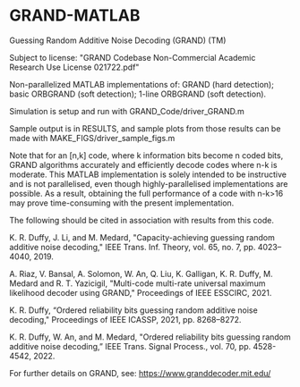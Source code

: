 # GRAND-MATLAB
Guessing Random Additive Noise Decoding (GRAND) (TM)

Subject to license:
"GRAND Codebase Non-Commercial Academic Research Use License 021722.pdf"

Non-parallelized MATLAB implementations of: GRAND (hard detection); basic ORBGRAND (soft detection); 1-line ORBGRAND (soft detection).

Simulation is setup and run with GRAND_Code/driver_GRAND.m

Sample output is in RESULTS, and sample plots from those results can be made with MAKE_FIGS/driver_sample_figs.m

Note that for an [n,k] code, where k information bits become n coded bits, GRAND algorithms accurately and efficiently decode codes where n-k is moderate. This MATLAB implementation is solely intended to be instructive and is not parallelised, even though highly-parallelised implementations are possible. As a result, obtaining the full performance of a code with n-k>16 may prove time-consuming with the present implementation.

The following should be cited in association with results from this code.

K. R. Duffy, J. Li, and M. Medard, "Capacity-achieving guessing random additive noise decoding," IEEE Trans. Inf. Theory, vol. 65, no. 7, pp. 4023–4040, 2019.

A. Riaz, V. Bansal, A. Solomon, W. An, Q. Liu, K. Galligan, K. R. Duffy, M. Medard and R. T. Yazicigil, "Multi-code multi-rate universal maximum likelihood decoder using GRAND," Proceedings of IEEE ESSCIRC, 2021.

K. R. Duffy, “Ordered reliability bits guessing random additive noise decoding," Proceedings of IEEE ICASSP, 2021, pp. 8268–8272.

K. R. Duffy, W. An, and M. Medard, "Ordered reliability bits guessing random additive noise decoding,” IEEE Trans. Signal Process., vol. 70, pp. 4528-4542, 2022.

For further details on GRAND, see: https://www.granddecoder.mit.edu/
